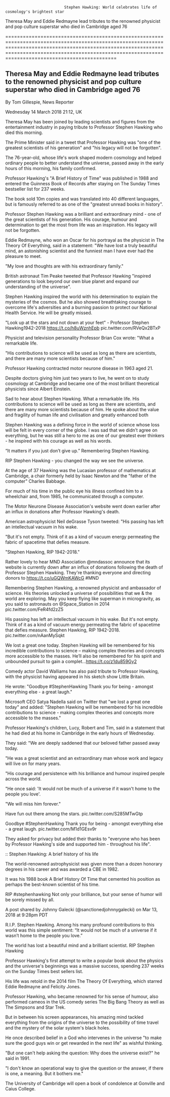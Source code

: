 


                              Stephen Hawking: World celebrates life of cosmology's brightest star
                      

Theresa May and Eddie Redmayne lead tributes to the renowned physicist and pop culture superstar who died in Cambridge aged 76 

==============================================================================================================================================================================================================================================================

Theresa May and Eddie Redmayne lead tributes to the renowned physicist and pop culture superstar who died in Cambridge aged 76 
-------------------------------------------------------------------------------------------------------------------------------

By  Tom Gillespie, News Reporter  

Wednesday 14 March 2018 21:12, UK

Theresa May has been joined by leading scientists and figures from the entertainment industry in paying tribute to Professor Stephen Hawking who died this morning.

The Prime Minister said in a tweet that Professor Hawking was "one of the greatest scientists of his generation" and "his legacy will not be forgotten".

The 76-year-old, whose life's work shaped modern cosmology and helped ordinary people to better understand the universe, passed away in the early hours of this morning, his family confirmed.

Professor Hawking's "A Brief History of Time" was published in 1988 and entered the Guinness Book of Records after staying on The Sunday Times bestseller list for 237 weeks.

The book sold 10m copies and was translated into 40 different languages, but is famously referred to as one of the "greatest unread books in history".

Professor Stephen Hawking was a brilliant and extraordinary mind - one of the great scientists of his generation. His courage, humour and determination to get the most from life was an inspiration. His legacy will not be forgotten.

Eddie Redmayne, who won an Oscar for his portrayal as the physicist in The Theory Of Everything, said in a statement: "We have lost a truly beautiful mind, an astonishing scientist and the funniest man I have ever had the pleasure to meet.

"My love and thoughts are with his extraordinary family."

British astronaut Tim Peake tweeted that Professor Hawking "inspired generations to look beyond our own blue planet and expand our understanding of the universe".

Stephen Hawking inspired the world with his determination to explain the mysteries of the cosmos. But he also showed breathtaking courage to overcome life's adversities and a burning passion to protect our National Health Service. He will be greatly missed.

"Look up at the stars and not down at your feet" - Professor Stephen Hawking1942-2018 https://t.co/h8uWznhEpb pic.twitter.com/RVeQx2BTxP

Physicist and television personality Professor Brian Cox wrote: "What a remarkable life.

"His contributions to science will be used as long as there are scientists, and there are many more scientists because of him."

Professor Hawking contracted motor neurone disease in 1963 aged 21.

Despite doctors giving him just two years to live, he went on to study cosmology at Cambridge and became one of the most brilliant theoretical physicists since Albert Einstein.

Sad to hear about Stephen Hawking. What a remarkable life. His contributions to science will be used as long as there are scientists, and there are many more scientists because of him. He spoke about the value and fragility of human life and civilisation and greatly enhanced both

Stephen Hawking was a defining force in the world of science whose loss will be felt in every corner of the globe. I was sad that we didn’t agree on everything, but he was still a hero to me as one of our greatest ever thinkers - he inspired with his courage as well as his words.

“It matters if you just don’t give up.” Remembering Stephen Hawking.

RIP Stephen Hawking - you changed the way we see the universe.

At the age of 37 Hawking was the Lucasian professor of mathematics at Cambridge, a chair formerly held by Isaac Newton and the "father of the computer" Charles Babbage.

For much of his time in the public eye his illness confined him to a wheelchair and, from 1985, he communicated through a computer.

The Motor Neurone Disease Association's website went down earlier after an influx in donations after Professor Hawking's death.

American astrophysicist Neil deGrasse Tyson tweeted: "His passing has left an intellectual vacuum in his wake.

"But it's not empty. Think of it as a kind of vacuum energy permeating the fabric of spacetime that defies measure.

"Stephen Hawking, RIP 1942-2018."

Rather lovely to hear MND Association @mndassoc announce that its website is currently down after an influx of donations following the death of Professor Stephen Hawking. They're thanking everyone and directing donors to https://t.co/uGQWmKAWcG #MND

Remembering Stephen Hawking, a renowned physicist and ambassador of science. His theories unlocked a universe of possibilities that we & the world are exploring. May you keep flying like superman in microgravity, as you said to astronauts on @Space_Station in 2014 pic.twitter.com/FeR4fd2zZ5

His passing has left an intellectual vacuum in his wake. But it's not empty. Think of it as a kind of vacuum energy permeating the fabric of spacetime that defies measure. Stephen Hawking, RIP 1942-2018. pic.twitter.com/nAanMySqkt

We lost a great one today. Stephen Hawking will be remembered for his incredible contributions to science – making complex theories and concepts more accessible to the masses. He’ll also be remembered for his spirit and unbounded pursuit to gain a complet…https://t.co/z1du859Gy2

Comedy actor David Walliams has also paid tribute to Professor Hawking, with the physicist having appeared in his sketch show Little Britain.

He wrote: "Goodbye #StephenHawking Thank you for being - amongst everything else - a great laugh."

Microsoft CEO Satya Nadella said on Twitter that "we lost a great one today" and added: "Stephen Hawking will be remembered for his incredible contributions to science - making complex theories and concepts more accessible to the masses."

Professor Hawking's children, Lucy, Robert and Tim, said in a statement that he had died at his home in Cambridge in the early hours of Wednesday.

They said: "We are deeply saddened that our beloved father passed away today.

"He was a great scientist and an extraordinary man whose work and legacy will live on for many years.

"His courage and persistence with his brilliance and humour inspired people across the world.

"He once said: 'It would not be much of a universe if it wasn't home to the people you love'.

"We will miss him forever."

Have fun out there among the stars. pic.twitter.com/S285MTwGtp

Goodbye #StephenHawking Thank you for being - amongst everything else - a great laugh. pic.twitter.com/M1d1GEsv9r

They asked for privacy but added their thanks to "everyone who has been by Professor Hawking's side and supported him - throughout his life".

:: Stephen Hawking: A brief history of his life

The world-renowned astrophysicist was given more than a dozen honorary degrees in his career and was awarded a CBE in 1982.

It was his 1988 book A Brief History Of Time that cemented his position as perhaps the best-known scientist of his time.

 RIP #stephenhawking Not only your brilliance, but your sense of humor will be sorely missed by all.

A post shared by  Johnny Galecki (@sanctionedjohnnygalecki) on Mar 13, 2018 at 9:28pm PDT

R.I.P. Stephen Hawking. Among his many profound contributions to this world was this simple sentiment: “It would not be much of a universe if it wasn’t home to the people you love.”

The world has lost a beautiful mind and a brilliant scientist. RIP Stephen Hawking

Professor Hawking's first attempt to write a popular book about the physics and the universe's beginnings was a massive success, spending 237 weeks on the Sunday Times best sellers list.

His life was retold in the 2014 film The Theory Of Everything, which starred Eddie Redmayne and Felicity Jones.

Professor Hawking, who became renowned for his sense of humour, also performed cameos in the US comedy series The Big Bang Theory as well as The Simpsons and Star Trek.

But in between his screen appearances, his amazing mind tackled everything from the origins of the universe to the possibility of time travel and the mystery of the solar system's black holes.

He once described belief in a God who intervenes in the universe "to make sure the good guys win or get rewarded in the next life" as wishful thinking.

"But one can't help asking the question: Why does the universe exist?" he said in 1991.

"I don't know an operational way to give the question or the answer, if there is one, a meaning. But it bothers me."

The University of Cambridge will open a book of condolence at Gonville and Caius College.